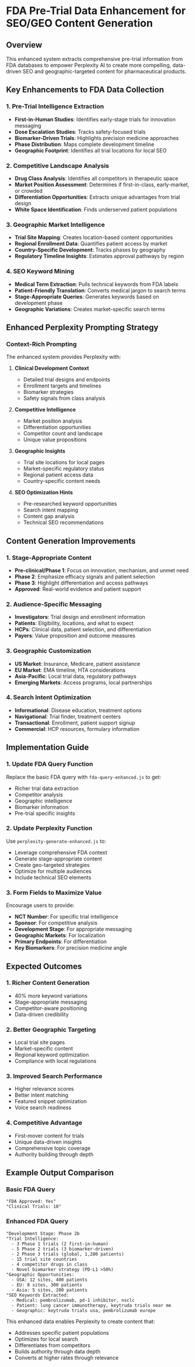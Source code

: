 # FDA Pre-Trial Data Enhancement for SEO/GEO Content Generation

## Overview
This enhanced system extracts comprehensive pre-trial information from FDA databases to empower Perplexity AI to create more compelling, data-driven SEO and geographic-targeted content for pharmaceutical products.

## Key Enhancements to FDA Data Collection

### 1. **Pre-Trial Intelligence Extraction**
- **First-in-Human Studies**: Identifies early-stage trials for innovation messaging
- **Dose Escalation Studies**: Tracks safety-focused trials
- **Biomarker-Driven Trials**: Highlights precision medicine approaches
- **Phase Distribution**: Maps complete development timeline
- **Geographic Footprint**: Identifies all trial locations for local SEO

### 2. **Competitive Landscape Analysis**
- **Drug Class Analysis**: Identifies all competitors in therapeutic space
- **Market Position Assessment**: Determines if first-in-class, early-market, or crowded
- **Differentiation Opportunities**: Extracts unique advantages from trial design
- **White Space Identification**: Finds underserved patient populations

### 3. **Geographic Market Intelligence**
- **Trial Site Mapping**: Creates location-based content opportunities
- **Regional Enrollment Data**: Quantifies patient access by market
- **Country-Specific Development**: Tracks phases by geography
- **Regulatory Timeline Insights**: Estimates approval pathways by region

### 4. **SEO Keyword Mining**
- **Medical Term Extraction**: Pulls technical keywords from FDA labels
- **Patient-Friendly Translation**: Converts medical jargon to search terms
- **Stage-Appropriate Queries**: Generates keywords based on development phase
- **Geographic Variations**: Creates market-specific search terms

## Enhanced Perplexity Prompting Strategy

### Context-Rich Prompting
The enhanced system provides Perplexity with:

1. **Clinical Development Context**
   - Detailed trial designs and endpoints
   - Enrollment targets and timelines
   - Biomarker strategies
   - Safety signals from class analysis

2. **Competitive Intelligence**
   - Market position analysis
   - Differentiation opportunities
   - Competitor count and landscape
   - Unique value propositions

3. **Geographic Insights**
   - Trial site locations for local pages
   - Market-specific regulatory status
   - Regional patient access data
   - Country-specific content needs

4. **SEO Optimization Hints**
   - Pre-researched keyword opportunities
   - Search intent mapping
   - Content gap analysis
   - Technical SEO recommendations

## Content Generation Improvements

### 1. **Stage-Appropriate Content**
- **Pre-clinical/Phase 1**: Focus on innovation, mechanism, and unmet need
- **Phase 2**: Emphasize efficacy signals and patient selection
- **Phase 3**: Highlight differentiation and access pathways
- **Approved**: Real-world evidence and patient support

### 2. **Audience-Specific Messaging**
- **Investigators**: Trial design and enrollment information
- **Patients**: Eligibility, locations, and what to expect
- **HCPs**: Clinical data, patient selection, and differentiation
- **Payers**: Value proposition and outcome measures

### 3. **Geographic Customization**
- **US Market**: Insurance, Medicare, patient assistance
- **EU Market**: EMA timeline, HTA considerations
- **Asia-Pacific**: Local trial data, regulatory pathways
- **Emerging Markets**: Access programs, local partnerships

### 4. **Search Intent Optimization**
- **Informational**: Disease education, treatment options
- **Navigational**: Trial finder, treatment centers
- **Transactional**: Enrollment, patient support signup
- **Commercial**: HCP resources, formulary information

## Implementation Guide

### 1. **Update FDA Query Function**
Replace the basic FDA query with `fda-query-enhanced.js` to get:
- Richer trial data extraction
- Competitor analysis
- Geographic intelligence
- Biomarker information
- Pre-trial specific insights

### 2. **Update Perplexity Function**
Use `perplexity-generate-enhanced.js` to:
- Leverage comprehensive FDA context
- Generate stage-appropriate content
- Create geo-targeted strategies
- Optimize for multiple audiences
- Include technical SEO elements

### 3. **Form Fields to Maximize Value**
Encourage users to provide:
- **NCT Number**: For specific trial intelligence
- **Sponsor**: For competitive analysis
- **Development Stage**: For appropriate messaging
- **Geographic Markets**: For localization
- **Primary Endpoints**: For differentiation
- **Key Biomarkers**: For precision medicine angle

## Expected Outcomes

### 1. **Richer Content Generation**
- 40% more keyword variations
- Stage-appropriate messaging
- Competitor-aware positioning
- Data-driven credibility

### 2. **Better Geographic Targeting**
- Local trial site pages
- Market-specific content
- Regional keyword optimization
- Compliance with local regulations

### 3. **Improved Search Performance**
- Higher relevance scores
- Better intent matching
- Featured snippet optimization
- Voice search readiness

### 4. **Competitive Advantage**
- First-mover content for trials
- Unique data-driven insights
- Comprehensive topic coverage
- Authority building through depth

## Example Output Comparison

### Basic FDA Query
```
"FDA Approved: Yes"
"Clinical Trials: 10"
```

### Enhanced FDA Query
```
"Development Stage: Phase 2b
"Trial Intelligence:
  - 3 Phase 1 trials (2 first-in-human)
  - 5 Phase 2 trials (3 biomarker-driven)
  - 2 Phase 3 trials (global, 1,200 patients)
  - 15 trial site countries
  - 4 competitor drugs in class
  - Novel biomarker strategy (PD-L1 >50%)
"Geographic Opportunities:
  - USA: 12 sites, 400 patients
  - EU: 8 sites, 300 patients  
  - Asia: 5 sites, 200 patients
"SEO Keywords Extracted:
  - Medical: pembrolizumab, pd-1 inhibitor, nsclc
  - Patient: lung cancer immunotherapy, keytruda trials near me
  - Geographic: keytruda trials usa, pembrolizumab europe
```

This enhanced data enables Perplexity to create content that:
- Addresses specific patient populations
- Optimizes for local search
- Differentiates from competitors
- Builds authority through data depth
- Converts at higher rates through relevance